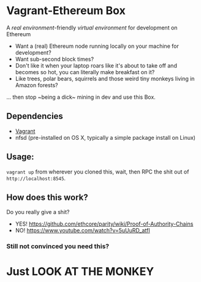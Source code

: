 # Vagrant-Ethereum Box
A *real environment*-friendly *virtual environment* for development on Ethereum

* Want a (real) Ethereum node running locally on your machine for development?
* Want sub-second block times?
* Don't like it when your laptop roars like it's about to take off and becomes so hot, you can literally make breakfast on it?
* Like trees, polar bears, squirrels and those weird tiny monkeys living in Amazon forests?


... then stop ~being a dick~ mining in dev and use this Box.

## Dependencies

* [Vagrant](http://docs.vagrantup.com/v2/installation/)
* nfsd (pre-installed on OS X, typically a simple package install on Linux)

## Usage:

`vagrant up` from wherever you cloned this, wait, then RPC the shit out of `http://localhost:8545`.

## How does this work?

Do you really give a shit?

* YES! https://github.com/ethcore/parity/wiki/Proof-of-Authority-Chains
* NO! https://www.youtube.com/watch?v=5uUuRD_atfI

### Still not convinced you need this?

# Just LOOK AT THE MONKEY
